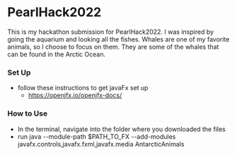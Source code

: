 # PearlHack2022
This is my hackathon submission for PearlHack2022. I was inspired by going the aquarium and looking all the fishes. Whales are one of my favorite animals, so I choose to focus on them. They are some of the whales that can be found in the Arctic Ocean.

### Set Up
- follow these instructions to get javaFx set up 
  - https://openjfx.io/openjfx-docs/

### How to Use
- In the terminal, navigate into the folder where you downloaded the files
- run java --module-path $PATH_TO_FX --add-modules javafx.controls,javafx.fxml,javafx.media AntarcticAnimals
